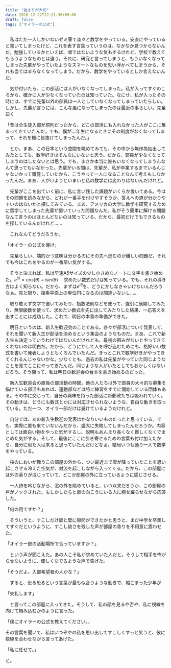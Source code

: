 ```yaml
---
title: "始まりが大切"
date: 2020-12-22T22:21:36+09:00
draft: false
tags: ["オイラーの公式"]
---
```



　私はただ一人しかいないゼミ室で淡々と数学をやっている。安直にやっていると書いてしまったけど、これを表す言葉っていうのは、なかなか見つからないんだ。勉強しているかといえば、嘘ではないような気もするけれど、学校で教えてもらうようなものとは違う。それに、研究と言ってしまうと、もういなくなってしまった先輩がやっていたようなスマートなものを思い浮かべてしまうから、それも当てはまらなくなってしまう。だから、数学をやっているとしか言えないんだ。

　気が付いたら、この部活には人がいなくなってしまった。私が入ってすぐのころから、確かに人が少なくなっていたのは知っていた。なにせ、私が入ったその時には、すでに先輩以外の部員は一人としていなくなってしまっていたらしい。しかし、先輩が言うには、こんな風になってしまったのは最近の事らしい。先輩曰く

「昔は全生徒入部が原則だったから、どこの部活にも入れなかった人がここに集まってきていたんだ。でも、僕が二年生になるときにその制度がなくなってしまって、それを機に皆抜けてしまったんだ。」

　とか。まあ、この日本という空間を眺めてみても、その中から無作為抽出してみたとしても、数学好きはそんなにいないと思う。だから、部員が少なくなってしまうのはしたないとは思う。でも、まさか本当に誰もいなくなってしまうんなんて思ってもいなかった。先輩がいる間は、先輩が、私が卒業するまでいるんじゃないかって錯覚していたから、こうやって一人になることなんて考えもしなかったんだ。まあ、人がいようといまいと私の数学には変わりはないんだけれど。

　先輩がここを出ていく前に、私に言い残した課題がいくらか置いてある。今はその問題を読みながら、どれが一番手を付けやすそうか、答えへの道が分かりやすいのはないかと探してみている。まあ、アメリカの大学に数学を研究するために留学してしまった先輩が置いていった問題なんだ。私がそう簡単に解ける問題なんて言うのはほとんどないのは知っている。だから、最初だけでもできるものを探しているんだけれど......

　これなんてどうだろうか。

「オイラーの公式を導け」

　先輩らしい、端的かつ意味は分かるのにその先へ進むのが難しい問題だ。それでも今はこれをやるのが一番早い気がする。

　そうと決まれば、私は早速A5サイズの少し小さめなノートに文字を書き始めた。$e^{i\theta}=cos(\theta)+isin(\theta)$
　求めたい数式だけは知っている。でも、それの導き方はよく知らない。だから、まずは$e^{i\theta}$を、どうにかしなきゃいけないんだろうなぁ。見た限り、複素平面上の単位円になるのは間違いないし...。

　取り敢えず文字で置いてみたり、指数法則などを使って、強引に展開してみたり、無限級数を使って、求めたい数式を先に出してみたりした結果、一応答えを出すことには成功した。これで、明日の本番の準備ができた。

　明日というのは、新入生歓迎会のことである。各々が部活について発表して、それを聞いて新入生が部活を決めるという集会のようなものだ。まあ、これで新入生も決定っていうわけではないんだけれども、最初の掴みがないとやってきてくれないのは明白だ。だから、どうにかして人を呼び込むためにも、格好いい数式を書いて発表しようともくろんでいたんだ。きっとこれで数学好きがやってきてくれるんじゃないかな。少なくとも、過去の私は先輩がやっていた同じようなことを見てここにやってきたんだ。同じような人がいたとしてもおかしくはないだろう。そう願って、私は明日の歓迎会の台本を書き始めるのだった。


　新入生歓迎会の直後の部活動の時間。他の人たちは外で部員の大々的な募集を描けている部活もあれば、運動部などは特に練習をすでに開始している団体もある。その中に交じって、自分の興味を持った部活に新郵政たちは吸われていく。その動きは、どうにも数式とかには対応させられないような、自由な動きを取っている。ただ一つ、オイラー部だけは避けているようだけれど。

　自分では、あの新入生歓迎の発表はかなりいいものだったと思っている。でも、実際に誰も来ていないんだから、盛大に失敗してしまったんだろうか。内容としては面白い物をやった気がするし、説明もあんまり長くなく難しくなくでまとめた気がする。そして、最後にここに引き寄せるための言葉も付け加えたから、自分に似た人は来ると思っていたんだけどなぁ。結局いつも通り一人で数学をやっている。

　桜のにおいが舞うこの部屋の外から、つい最近まで雪が降っていたことを思い起こさせる冷えた空気が、対流を起こしながら入ってくる。だから、この部屋には外の香りが混じっていて、どこか部屋の外に立っているように感じさせる。

　一人詩を吟じながら、窓の外を眺めていると、いつ以来だろうか、この部屋の戸がノックされた。もしかしたらと扉の向こうにいる人に胸を躍らせながら応答した。

「何の用ですか？」

　そういうと、すこしだけ扉と壁に隙間ができたかと思うと、まだ中学を卒業してすぐだというように、すこし幼さを残した声が部屋の香りを不用意に震わせた。

「オイラー部の活動場所で合っていますか？」

　という声が聞こえた。あの人こそ私が求めていた人だと。そうして相手を怖がらせないように、優しくなでるような声で告げた。

「そうだよ。入部希望者の人かな？」

　すると、恐る恐るという言葉が最も似合うような動きで、縮こまった少年が

「失礼します」

　と言ってこの部屋に入ってきた。そうして、私の顔を見るや否や、私に視線を向けて頼み込むかのように言った。

「僕にオイラーの公式を教えてください。」

 その言葉を聞いて、私はいつぞやの私を思い出してすこしくすっと笑うと、彼に視線を合わせながら言ってあげた。

 「私に任せて。」

と。
